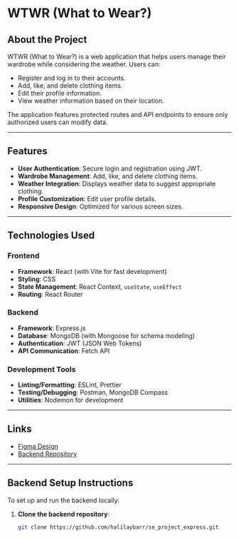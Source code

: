 # WTWR (What to Wear?)

## About the Project

WTWR (What to Wear?) is a web application that helps users manage their wardrobe while considering the weather. Users can:

- Register and log in to their accounts.
- Add, like, and delete clothing items.
- Edit their profile information.
- View weather information based on their location.

The application features protected routes and API endpoints to ensure only authorized users can modify data.

---

## Features

- **User Authentication**: Secure login and registration using JWT.
- **Wardrobe Management**: Add, like, and delete clothing items.
- **Weather Integration**: Displays weather data to suggest appropriate clothing.
- **Profile Customization**: Edit user profile details.
- **Responsive Design**: Optimized for various screen sizes.

---

## Technologies Used

### Frontend

- **Framework**: React (with Vite for fast development)
- **Styling**: CSS
- **State Management**: React Context, `useState`, `useEffect`
- **Routing**: React Router

### Backend

- **Framework**: Express.js
- **Database**: MongoDB (with Mongoose for schema modeling)
- **Authentication**: JWT (JSON Web Tokens)
- **API Communication**: Fetch API

### Development Tools

- **Linting/Formatting**: ESLint, Prettier
- **Testing/Debugging**: Postman, MongoDB Compass
- **Utilities**: Nodemon for development

---

## Links

- [Figma Design](https://www.figma.com/file/DTojSwldenF9UPKQZd6RRb/Sprint-10%3A-WTWR)
- [Backend Repository](https://github.com/halilaybarr/se_project_express)

---

## Backend Setup Instructions

To set up and run the backend locally:

1. **Clone the backend repository**:
   ```bash
   git clone https://github.com/halilaybarr/se_project_express.git
   ```
